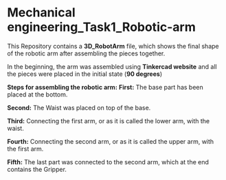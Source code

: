 # Mechanical engineering_Task1_Robotic-arm

This Repository contains a **3D_RobotArm** file, which shows the final shape of the robotic arm after assembling the pieces together.

In the beginning, the arm was assembled using **Tinkercad website** and all the pieces were placed in the initial state (**90 degrees**)

**Steps for assembling the robotic arm:**
**First:** The base part has been placed at the bottom.

**Second:** The Waist was placed on top of the base.
 
**Third:** Connecting the first arm, or as it is called the lower arm, with the waist.
    
**Fourth:** Connecting the second arm, or as it is called the upper arm, with the first arm.

**Fifth:** The last part was connected to the second arm, which at the end contains the Gripper.
